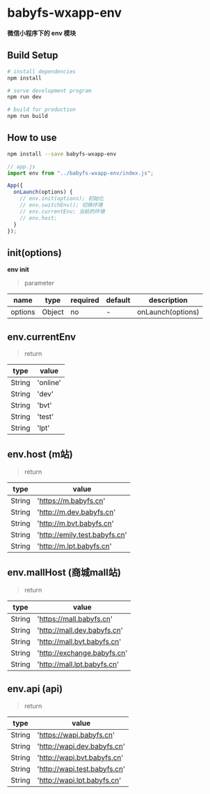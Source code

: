 # babyfs-wxapp-env

**微信小程序下的 env 模块**

## Build Setup

```bash
# install dependencies
npm install

# serve development program
npm run dev

# build for production
npm run build
```

## How to use

```bash
npm install --save babyfs-wxapp-env
```

```javascript
// app.js
import env from "../babyfs-wxapp-env/index.js";

App({
  onLaunch(options) {
    // env.init(options); 初始化
    // env.switchEnv(); 切换环境
    // env.currentEnv; 当前的环境
    // env.host;
  }
});
```

## init(options)

**env init**

> parameter

| name    | type   | required | default | description       |
| ------- | ------ | -------- | ------- | ----------------- |
| options | Object | no       | -       | onLaunch(options) |

## env.currentEnv

> return

| type   | value    |
| ------ | -------- |
| String | 'online' |
| String | 'dev'    |
| String | 'bvt'    |
| String | 'test'   |
| String | 'lpt'    |

## env.host (m站)

> return

| type   | value                         |
| ------ | ----------------------------- |
| String | 'https://m.babyfs.cn'         |
| String | 'http://m.dev.babyfs.cn'      |
| String | 'http://m.bvt.babyfs.cn'      |
| String | 'http://emily.test.babyfs.cn' |
| String | 'http://m.lpt.babyfs.cn'      |


## env.mallHost (商城mall站)

> return

| type   | value                       |
| ------ | --------------------------- |
| String | 'https://mall.babyfs.cn'    |
| String | 'http://mall.dev.babyfs.cn' |
| String | 'http://mall.bvt.babyfs.cn' |
| String | 'http://exchange.babyfs.cn' |
| String | 'http://mall.lpt.babyfs.cn' |

## env.api (api)

> return

| type   | value                        |
| ------ | ---------------------------- |
| String | 'https://wapi.babyfs.cn'     |
| String | 'http://wapi.dev.babyfs.cn'  |
| String | 'http://wapi.bvt.babyfs.cn'  |
| String | 'http://wapi.test.babyfs.cn' |
| String | 'http://wapi.lpt.babyfs.cn'  |
